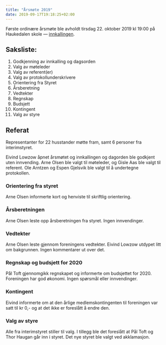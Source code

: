 ```yaml
---
title: "Årsmøte 2019"
date: 2019-09-17T19:18:25+02:00
---
```


Første ordinære årsmøte ble avholdt tirsdag 22. oktober 2019 kl 19:00 på Haukedalen skole
— [innkallingen](/innkalling-aarsmote-2019.pdf).

## Saksliste:

1. Godkjenning av innkalling og dagsorden
2. Valg av møteleder
3. Valg av referent(er)
4. Valg av protokollunderskrivere
5. Orientering fra Styret
6. Årsberetning
7. Vedtekter
8. Regnskap
9. Budsjett
10. Kontingent
11. Valg av styre

## Referat

Representanter for 22 husstander møtte fram, samt 6 personer fra
interimstyret.

Eivind Lowzow åpnet årsmøtet og innkallingen og dagorden ble godkjent uten
innvending. Arne Olsen ble valgt til møteleder, og Gisle Aas ble valgt til
referent. Ole Arntzen og Espen Gjelsvik ble valgt til å undertegne protokollen.

### Orientering fra styret

Arne Olsen informerte kort og henviste til skriftlig orientering.

### Årsberetningen

Arne Olsen leste opp årsberetningen fra styret. Ingen innvendinger.

### Vedtekter

Arne Olsen leste gjennom foreningens vedtekter. Eivind Lowzow utdypet litt om
bakgrunnen. Ingen kommentarer ut over det.

### Regnskap og budsjett for 2020

Pål Toft gjennomgikk regnskapet og informerte om budsjettet for 2020.
Foreningen har god økonomi. Ingen spørsmål eller innvendinger.

### Kontingent

Eivind informerte om at den årlige medlemskontingenten til foreningen var satt
til kr 0,- og at det ikke er foreslått å endre den.

### Valg av styre

Alle fra interimstyret stiller til valg. I tillegg ble det foreslått at Pål Toft
og Thor Haugan går inn i styret.  Det nye styret ble valgt ved akklamasjon.
